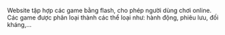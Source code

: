 Website tập hợp các game bằng flash, cho phép người dùng chơi online. Các game được phân loại thành các thể
loại như: hành động, phiêu lưu, đối kháng,…
